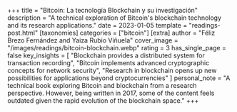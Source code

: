 +++
title = "Bitcoin: La tecnología Blockchain y su investigación"
description = "A technical exploration of Bitcoin's blockchain technology and its research applications."
date = 2023-01-05
template = "readings-post.html"
[taxonomies]
categories = ["bitcoin"]
[extra]
author = "Féliz Brezo Fernández and Yaiza Rubio Viñuela"
cover_image = "/images/readings/bitcoin-blockchain.webp"
rating = 3
has_single_page = false
key_insights = [
    "Blockchain provides a distributed system for transaction recording",
    "Bitcoin implements advanced cryptographic concepts for network security",
    "Research in blockchain opens up new possibilities for applications beyond cryptocurrencies"
]
personal_note = "A technical book exploring Bitcoin and blockchain from a research perspective. However, being written in 2017, some of the content feels outdated given the rapid evolution of the blockchain space."
+++
